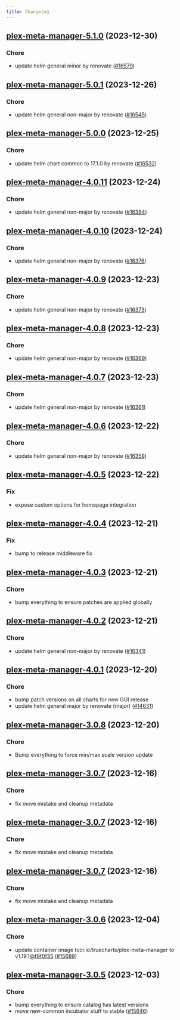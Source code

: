 ```yaml
---
title: Changelog
---
```


## [plex-meta-manager-5.1.0](https://github.com/truecharts/charts/compare/plex-meta-manager-5.0.1...plex-meta-manager-5.1.0) (2023-12-30)

### Chore

- update helm general minor by renovate ([#16579](https://github.com/truecharts/charts/issues/16579))

## [plex-meta-manager-5.0.1](https://github.com/truecharts/charts/compare/plex-meta-manager-5.0.0...plex-meta-manager-5.0.1) (2023-12-26)

### Chore

- update helm general non-major by renovate ([#16545](https://github.com/truecharts/charts/issues/16545))

## [plex-meta-manager-5.0.0](https://github.com/truecharts/charts/compare/plex-meta-manager-4.0.11...plex-meta-manager-5.0.0) (2023-12-25)

### Chore

- update helm chart common to 17.1.0 by renovate ([#16532](https://github.com/truecharts/charts/issues/16532))

## [plex-meta-manager-4.0.11](https://github.com/truecharts/charts/compare/plex-meta-manager-4.0.10...plex-meta-manager-4.0.11) (2023-12-24)

### Chore

- update helm general non-major by renovate ([#16384](https://github.com/truecharts/charts/issues/16384))

## [plex-meta-manager-4.0.10](https://github.com/truecharts/charts/compare/plex-meta-manager-4.0.9...plex-meta-manager-4.0.10) (2023-12-24)

### Chore

- update helm general non-major by renovate ([#16376](https://github.com/truecharts/charts/issues/16376))

## [plex-meta-manager-4.0.9](https://github.com/truecharts/charts/compare/plex-meta-manager-4.0.8...plex-meta-manager-4.0.9) (2023-12-23)

### Chore

- update helm general non-major by renovate ([#16373](https://github.com/truecharts/charts/issues/16373))

## [plex-meta-manager-4.0.8](https://github.com/truecharts/charts/compare/plex-meta-manager-4.0.7...plex-meta-manager-4.0.8) (2023-12-23)

### Chore

- update helm general non-major by renovate ([#16369](https://github.com/truecharts/charts/issues/16369))

## [plex-meta-manager-4.0.7](https://github.com/truecharts/charts/compare/plex-meta-manager-4.0.6...plex-meta-manager-4.0.7) (2023-12-23)

### Chore

- update helm general non-major by renovate ([#16361](https://github.com/truecharts/charts/issues/16361))

## [plex-meta-manager-4.0.6](https://github.com/truecharts/charts/compare/plex-meta-manager-4.0.5...plex-meta-manager-4.0.6) (2023-12-22)

### Chore

- update helm general non-major by renovate ([#16359](https://github.com/truecharts/charts/issues/16359))

## [plex-meta-manager-4.0.5](https://github.com/truecharts/charts/compare/plex-meta-manager-4.0.4...plex-meta-manager-4.0.5) (2023-12-22)

### Fix

- expose custom options for homepage integration

## [plex-meta-manager-4.0.4](https://github.com/truecharts/charts/compare/plex-meta-manager-4.0.3...plex-meta-manager-4.0.4) (2023-12-21)

### Fix

- bump to release middleware fix

## [plex-meta-manager-4.0.3](https://github.com/truecharts/charts/compare/plex-meta-manager-4.0.2...plex-meta-manager-4.0.3) (2023-12-21)

### Chore

- bump everything to ensure patches are applied globally

## [plex-meta-manager-4.0.2](https://github.com/truecharts/charts/compare/plex-meta-manager-4.0.1...plex-meta-manager-4.0.2) (2023-12-21)

### Chore

- update helm general non-major by renovate ([#16341](https://github.com/truecharts/charts/issues/16341))

## [plex-meta-manager-4.0.1](https://github.com/truecharts/charts/compare/plex-meta-manager-3.0.8...plex-meta-manager-4.0.1) (2023-12-20)

### Chore

- bump patch versions on all charts for new GUI release
- update helm general major by renovate (major) ([#14631](https://github.com/truecharts/charts/issues/14631))

## [plex-meta-manager-3.0.8](https://github.com/truecharts/charts/compare/plex-meta-manager-3.0.7...plex-meta-manager-3.0.8) (2023-12-20)

### Chore

- Bump everything to force min/max scale version update

## [plex-meta-manager-3.0.7](https://github.com/truecharts/charts/compare/plex-meta-manager-3.0.6...plex-meta-manager-3.0.7) (2023-12-16)

### Chore

- fix move mistake and cleanup metadata

## [plex-meta-manager-3.0.7](https://github.com/truecharts/charts/compare/plex-meta-manager-3.0.6...plex-meta-manager-3.0.7) (2023-12-16)

### Chore

- fix move mistake and cleanup metadata

## [plex-meta-manager-3.0.7](https://github.com/truecharts/charts/compare/plex-meta-manager-3.0.6...plex-meta-manager-3.0.7) (2023-12-16)

### Chore

- fix move mistake and cleanup metadata

## [plex-meta-manager-3.0.6](https://github.com/truecharts/charts/compare/plex-meta-manager-3.0.5...plex-meta-manager-3.0.6) (2023-12-04)

### Chore

- update container image tccr.io/truecharts/plex-meta-manager to v1.19.1[@f9f0f35](https://github.com/f9f0f35) ([#15689](https://github.com/truecharts/charts/issues/15689))

## [plex-meta-manager-3.0.5](https://github.com/truecharts/charts/compare/plex-meta-manager-3.0.4...plex-meta-manager-3.0.5) (2023-12-03)

### Chore

- bump everything to ensure catalog has latest versions
- move new-common incubator stuff to stable ([#15646](https://github.com/truecharts/charts/issues/15646))
